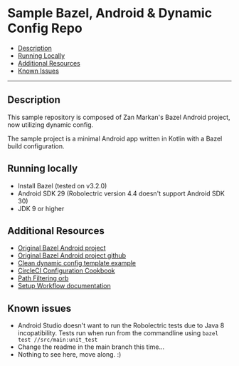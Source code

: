# Sample Bazel, Android & Dynamic Config Repo

- [Description](#description)
- [Running Locally](#running-locally)
- [Additional Resources](#additional-resources)
- [Known Issues](#known-issues)

---

## Description

This sample repository is composed of Zan Markan's Bazel Android project, now utilizing dynamic config.

The sample project is a minimal Android app written in Kotlin with a Bazel build configuration.

## Running locally

- Install Bazel (tested on v3.2.0)
- Android SDK 29 (Robolectric version 4.4 doesn't support Android SDK 30)
- JDK 9 or higher

## Additional Resources

- [Original Bazel Android project](https://circleci.com/blog/bazel-for-android/)
- [Original Bazel Android project github](https://github.com/zmarkan/bazel-android-cicd-example)
- [Clean dynamic config template example](https://github.com/jsjimenez51/dynamic_config_demo)
- [CircleCI Configuration Cookbook](https://circleci.com/docs/2.0/configuration-cookbook/)
- [Path Filtering orb](https://circleci.com/developer/orbs/orb/circleci/path-filtering)
- [Setup Workflow documentation]()

## Known issues

- Android Studio doesn't want to run the Robolectric tests due to Java 8 incopatibility. Tests run when run from the commandline using `bazel test //src/main:unit_test`
- Change the readme in the main branch this time...
- Nothing to see here, move along. :) 
